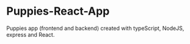 # Puppies-React-App
Puppies app (frontend and backend) created with typeScript, NodeJS, express and React.
